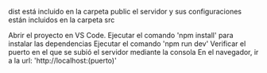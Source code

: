 dist está incluido en la carpeta public
el servidor y sus configuraciones están incluidos en la carpeta src

Abrir el proyecto en VS Code. 
Ejecutar el comando 'npm install' para instalar las dependencias
Ejecutar el comando 'npm run dev'
Verificar el puerto en el que se subió el servidor mediante la consola
En el navegador, ir a la url: 'http://localhost:(puerto)'
